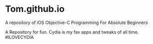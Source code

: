 # Tom.github.io
A repository of iOS Objective-C Programming For Absolute Beginners 

A Repository for fun. Cydia is my fav apps and tweaks of all time. #ILOVECYDIA
